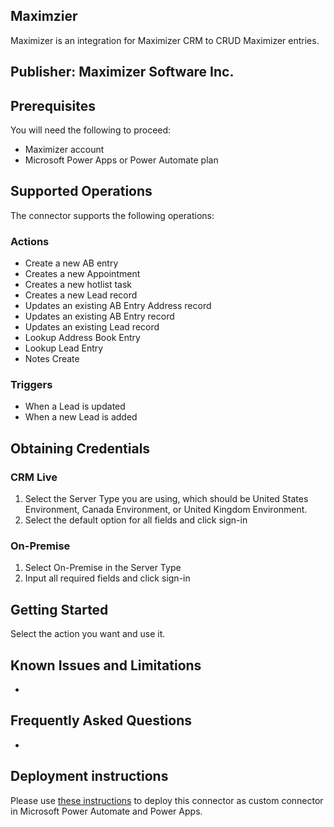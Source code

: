 ## Maximzier

Maximizer is an integration for Maximizer CRM to CRUD Maximizer entries.

## Publisher: Maximizer Software Inc.

## Prerequisites

You will need the following to proceed:

- Maximizer account
- Microsoft Power Apps or Power Automate plan


## Supported Operations

The connector supports the following operations:

### Actions

- Create a new AB entry
- Creates a new Appointment
- Creates a new hotlist task
- Creates a new Lead record
- Updates an existing AB Entry Address record
- Updates an existing AB Entry record
- Updates an existing Lead record
- Lookup Address Book Entry
- Lookup Lead Entry
- Notes Create

### Triggers

- When a Lead is updated
- When a new Lead is added

## Obtaining Credentials

### CRM Live

1. Select the Server Type you are using, which should be United States Environment, Canada Environment, or United Kingdom Environment.
2. Select the default option for all fields and click sign-in

### On-Premise

1. Select On-Premise in the Server Type
2. Input all required fields and click sign-in

## Getting Started

Select the action you want and use it.

## Known Issues and Limitations

-

## Frequently Asked Questions

-

## Deployment instructions
Please use [these instructions](https://docs.microsoft.com/en-us/connectors/custom-connectors/paconn-cli) to deploy this connector as custom connector in Microsoft Power Automate and Power Apps.



